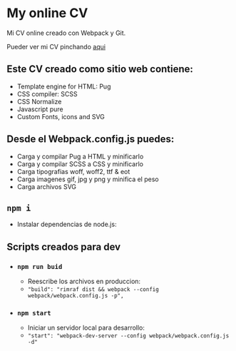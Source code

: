 # My online CV
Mi CV online creado con Webpack y Git.

Pueder ver mi CV pinchando [aqui](https://javiluli.github.io/my-online-cv/)

## Este CV creado como sitio web contiene:
- Template engine for HTML: Pug
- CSS compiler: SCSS
- CSS Normalize
- Javascript pure
- Custom Fonts, icons and SVG

## Desde el Webpack.config.js puedes:
- Carga y compilar Pug a HTML y minificarlo
- Carga y compilar SCSS a CSS y minificarlo
- Carga tipografias woff, woff2, ttf & eot
- Carga imagenes gif, jpg y png y minifica el peso
- Carga archivos SVG


## `npm i`
- Instalar dependencias de node.js:

## Scripts creados para dev

- ### `npm run buid`
  - Reescribe los archivos en produccion:
  - `"build": "rimraf dist && webpack --config webpack/webpack.config.js -p",`

- ### `npm start`
  - Iniciar un servidor local para desarrollo:
  - `"start": "webpack-dev-server --config webpack/webpack.config.js -d"`
